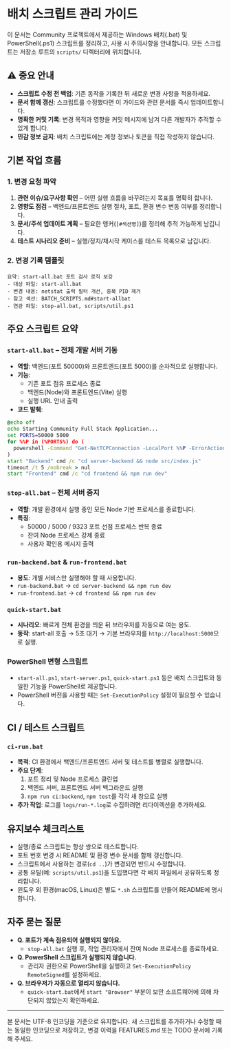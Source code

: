 ﻿# 배치 스크립트 관리 가이드

이 문서는 Community 프로젝트에서 제공하는 Windows 배치(.bat) 및 PowerShell(.ps1) 스크립트를 정리하고, 사용 시 주의사항을 안내합니다. 모든 스크립트는 저장소 루트의 `scripts/` 디렉터리에 위치합니다.

## ⚠️ 중요 안내
- **스크립트 수정 전 백업**: 기존 동작을 기록한 뒤 새로운 변경 사항을 적용하세요.
- **문서 함께 갱신**: 스크립트를 수정했다면 이 가이드와 관련 문서를 즉시 업데이트합니다.
- **명확한 커밋 기록**: 변경 목적과 영향을 커밋 메시지에 남겨 다른 개발자가 추적할 수 있게 합니다.
- **민감 정보 금지**: 배치 스크립트에는 계정 정보나 토큰을 직접 작성하지 않습니다.

## 기본 작업 흐름

### 1. 변경 요청 파악
1. **관련 이슈/요구사항 확인** – 어떤 실행 흐름을 바꾸려는지 목표를 명확히 합니다.
2. **영향도 점검** – 백엔드/프론트엔드 실행 절차, 포트, 환경 변수 변동 여부를 정리합니다.
3. **문서/주석 업데이트 계획** – 필요한 앵커(`[#섹션명]`)를 정리해 추적 가능하게 남깁니다.
4. **테스트 시나리오 준비** – 실행/정지/재시작 케이스를 테스트 목록으로 남깁니다.

### 2. 변경 기록 템플릿
```
요약: start-all.bat 포트 검사 로직 보강
- 대상 파일: start-all.bat
- 변경 내용: netstat 출력 필터 개선, 중복 PID 제거
- 참고 섹션: BATCH_SCRIPTS.md#start-allbat
- 연관 파일: stop-all.bat, scripts/util.ps1
```

## 주요 스크립트 요약

### `start-all.bat` – 전체 개발 서버 기동
- **역할**: 백엔드(포트 50000)와 프론트엔드(포트 5000)를 순차적으로 실행합니다.
- **기능**:
  - 기존 포트 점유 프로세스 종료
  - 백엔드(Node)와 프론트엔드(Vite) 실행
  - 실행 URL 안내 출력
- **코드 발췌**:
```bat
@echo off
echo Starting Community Full Stack Application...
set PORTS=50000 5000
for %%P in (%PORTS%) do (
  powershell -Command "Get-NetTCPConnection -LocalPort %%P -ErrorAction SilentlyContinue | ForEach-Object { Stop-Process -Id $_.OwningProcess -Force }"
)
start "Backend" cmd /c "cd server-backend && node src/index.js"
timeout /t 5 /nobreak > nul
start "Frontend" cmd /c "cd frontend && npm run dev"
```

### `stop-all.bat` – 전체 서버 중지
- **역할**: 개발 환경에서 실행 중인 모든 Node 기반 프로세스를 종료합니다.
- **특징**:
  - 50000 / 5000 / 9323 포트 선점 프로세스 반복 종료
  - 잔여 Node 프로세스 강제 종료
  - 사용자 확인용 메시지 출력

### `run-backend.bat` & `run-frontend.bat`
- **용도**: 개별 서비스만 실행해야 할 때 사용합니다.
- `run-backend.bat` → `cd server-backend && npm run dev`
- `run-frontend.bat` → `cd frontend && npm run dev`

### `quick-start.bat`
- **시나리오**: 빠르게 전체 환경을 띄운 뒤 브라우저를 자동으로 여는 용도.
- **동작**: start-all 호출 → 5초 대기 → 기본 브라우저를 `http://localhost:5000`으로 실행.

### PowerShell 변형 스크립트
- `start-all.ps1`, `start-server.ps1`, `quick-start.ps1` 등은 배치 스크립트와 동일한 기능을 PowerShell로 제공합니다.
- PowerShell 버전을 사용할 때는 `Set-ExecutionPolicy` 설정이 필요할 수 있습니다.

## CI / 테스트 스크립트

### `ci-run.bat`
- **목적**: CI 환경에서 백엔드/프론트엔드 서버 및 테스트를 병렬로 실행합니다.
- **주요 단계**:
  1. 포트 정리 및 Node 프로세스 클린업
  2. 백엔드 서버, 프론트엔드 서버 백그라운드 실행
  3. `npm run ci:backend`, `npm test`를 각각 새 창으로 실행
- **추가 작업**: 로그를 `logs/run-*.log`로 수집하려면 리다이렉션을 추가하세요.

## 유지보수 체크리스트
- 실행/종료 스크립트는 항상 쌍으로 테스트합니다.
- 포트 번호 변경 시 README 및 환경 변수 문서를 함께 갱신합니다.
- 스크립트에서 사용하는 경로(`cd ..`)가 변경되면 반드시 수정합니다.
- 공통 유틸(예: `scripts/util.ps1`)을 도입했다면 각 배치 파일에서 공유하도록 정리합니다.
- 윈도우 외 환경(macOS, Linux)은 별도 `*.sh` 스크립트를 만들어 README에 명시합니다.

## 자주 묻는 질문
- **Q. 포트가 계속 점유되어 실행되지 않아요.**
  - `stop-all.bat` 실행 후, 작업 관리자에서 잔여 Node 프로세스를 종료하세요.
- **Q. PowerShell 스크립트가 실행되지 않습니다.**
  - 관리자 권한으로 PowerShell을 실행하고 `Set-ExecutionPolicy RemoteSigned`를 설정하세요.
- **Q. 브라우저가 자동으로 열리지 않습니다.**
  - `quick-start.bat`에서 `start "Browser"` 부분이 보안 소프트웨어에 의해 차단되지 않았는지 확인하세요.

---
본 문서는 UTF-8 인코딩을 기준으로 유지합니다. 새 스크립트를 추가하거나 수정할 때는 동일한 인코딩으로 저장하고, 변경 이력을 FEATURES.md 또는 TODO 문서에 기록해 주세요.
